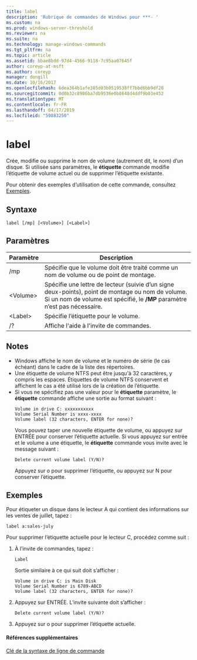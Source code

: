 ```yaml
---
title: label
description: 'Rubrique de commandes de Windows pour ***- '
ms.custom: na
ms.prod: windows-server-threshold
ms.reviewer: na
ms.suite: na
ms.technology: manage-windows-commands
ms.tgt_pltfrm: na
ms.topic: article
ms.assetid: bbae8bdd-97d4-4566-9118-7c95aa07645f
author: coreyp-at-msft
ms.author: coreyp
manager: dongill
ms.date: 10/16/2017
ms.openlocfilehash: 6dea364b1afe385d03b0519538ff7bbd6bb9df28
ms.sourcegitcommit: 0d0b32c8986ba7db9536e0b8648d4ddf9b03e452
ms.translationtype: MT
ms.contentlocale: fr-FR
ms.lasthandoff: 04/17/2019
ms.locfileid: "59883250"
---
```

# <a name="label"></a>label



Crée, modifie ou supprime le nom de volume (autrement dit, le nom) d’un disque. Si utilisée sans paramètres, le **étiquette** commande modifie l’étiquette de volume actuel ou de supprimer l’étiquette existante.

Pour obtenir des exemples d’utilisation de cette commande, consultez [Exemples](#BKMK_examples).

## <a name="syntax"></a>Syntaxe

```
label [/mp] [<Volume>] [<Label>]
```

## <a name="parameters"></a>Paramètres

|Paramètre|Description|
|---------|-----------|
|/mp|Spécifie que le volume doit être traité comme un nom de volume ou de point de montage.|
|\<Volume>|Spécifie une lettre de lecteur (suivie d’un signe deux-points), point de montage ou nom de volume. Si un nom de volume est spécifié, le **/MP** paramètre n’est pas nécessaire.|
|\<Label>|Spécifie l’étiquette pour le volume.|
|/?|Affiche l'aide à l'invite de commandes.|

## <a name="remarks"></a>Notes

-   Windows affiche le nom de volume et le numéro de série (le cas échéant) dans le cadre de la liste des répertoires.
-   Une étiquette de volume NTFS peut être jusqu'à 32 caractères, y compris les espaces. Étiquettes de volume NTFS conservent et affichent le cas a été utilisé lors de la création de l’étiquette.
-   Si vous ne spécifiez pas une valeur pour le **étiquette** paramètre, le **étiquette** commande affiche une sortie au format suivant :  
    ```
    Volume in drive C: xxxxxxxxxxx 
    Volume Serial Number is xxxx-xxxx 
    Volume label (32 characters, ENTER for none)?
    ```  
    Vous pouvez taper une nouvelle étiquette de volume, ou appuyez sur ENTRÉE pour conserver l’étiquette actuelle. Si vous appuyez sur entrée et le volume a une étiquette, le **étiquette** commande vous invite avec le message suivant :  
    ```
    Delete current volume label (Y/N)?
    ```  
    Appuyez sur o pour supprimer l’étiquette, ou appuyez sur N pour conserver l’étiquette.

## <a name="BKMK_examples"></a>Exemples

Pour étiqueter un disque dans le lecteur A qui contient des informations sur les ventes de juillet, tapez :
```
label a:sales-july
```
Pour supprimer l’étiquette actuelle pour le lecteur C, procédez comme suit :
1.  À l’invite de commandes, tapez :  
    ```
    Label
    ```  
    Sortie similaire à ce qui suit doit s’afficher :  
    ```
    Volume in drive C: is Main Disk
    Volume Serial Number is 6789-ABCD
    Volume label (32 characters, ENTER for none)?
    ```  
2.  Appuyez sur ENTRÉE. L’invite suivante doit s’afficher :  
    ```
    Delete current volume label (Y/N)?
    ```  
3.  Appuyez sur o pour supprimer l’étiquette actuelle.

#### <a name="additional-references"></a>Références supplémentaires

[Clé de la syntaxe de ligne de commande](command-line-syntax-key.md)